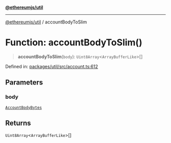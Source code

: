 [**@ethereumjs/util**](../README.md)

***

[@ethereumjs/util](../README.md) / accountBodyToSlim

# Function: accountBodyToSlim()

> **accountBodyToSlim**(`body`): `Uint8Array`\<`ArrayBufferLike`\>[]

Defined in: [packages/util/src/account.ts:612](https://github.com/ethereumjs/ethereumjs-monorepo/blob/master/packages/util/src/account.ts#L612)

## Parameters

### body

[`AccountBodyBytes`](../type-aliases/AccountBodyBytes.md)

## Returns

`Uint8Array`\<`ArrayBufferLike`\>[]
